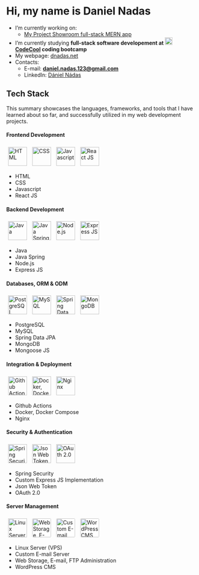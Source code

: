 # Hi, my name is Daniel Nadas

- I’m currently working on:
  - [My Project Showroom full-stack MERN app](https://github.com/DNadas98/project_showroom)
- I’m currently studying **full-stack software developement at [<img
    src="https://avatars.githubusercontent.com/u/43291578?s=200&v=4"
    alt="codecool"
    width="20"
    height="20"
  />CodeCool](https://codecool.com/en/) coding bootcamp**
- My webpage: [dnadas.net](https://dnadas.net)
- Contacts:
  - E-mail: **[daniel.nadas.123@gmail.com](mailto:daniel.nadas.123@gmail.com)**
  - LinkedIn: [Dániel Nádas](https://www.linkedin.com/in/daniel-nadas)

<div>
  <h2>Tech Stack</h2>
  <p>This summary showcases the languages, frameworks, and tools that I have learned about so far, and successfully utilized in my web development projects.</p>
  <h4>Frontend Development</h4>
<!--  <img src="https://dnadas.net/wp-content/uploads/2024/01/frontend.png" alt="Frontend Development" width="300" height="300"> -->
  <p align="left">
    <img src="https://dnadas.net/wp-content/uploads/2023/12/icons8-html-96.webp" alt="HTML" style="height:50px; margin:5px">
    <img src="https://dnadas.net/wp-content/uploads/2023/12/icons8-css-96.webp" alt="CSS" style="height:50px; margin:5px">
    <img src="https://dnadas.net/wp-content/uploads/2023/12/icons8-javascript-96.webp" alt="Javascript" style="height:50px; margin:5px">
    <img src="https://dnadas.net/wp-content/uploads/2023/12/icons8-react-js-100.webp" alt="React JS" style="height:50px; margin:5px">
  </p>
  <ul>
    <li>HTML</li>
    <li>CSS</li>
    <li>Javascript</li>
    <li>React JS</li>
  </ul>
  <h4>Backend Development</h4>
<!--   <img src="https://dnadas.net/wp-content/uploads/2024/01/backend.png" alt="Backend Development" width="300" height="300"> -->
  <p align="left">
    <img src="https://dnadas.net/wp-content/uploads/2023/12/icons8-java-96.webp" alt="Java" style="width:50px;height:50px; margin:5px">
    <img src="https://dnadas.net/wp-content/uploads/2023/12/icons8-spring-boot-96.webp" alt="Java Spring" style="width:50px;height:50px; margin:5px">
    <img src="https://dnadas.net/wp-content/uploads/2023/12/icons8-node-js-96.webp" alt="Node.js" style="width:50px;height:50px; margin:5px">
    <img src="https://dnadas.net/wp-content/uploads/2023/12/icons8-express-js-80.webp" alt="Express JS" style="width:50px;height:50px; margin:5px">
  </p>
  <ul>
    <li>Java</li>
    <li>Java Spring</li>
    <li>Node.js</li>
    <li>Express JS</li>
  </ul>
  <h4>Databases, ORM & ODM</h4>
<!--   <img src="https://dnadas.net/wp-content/uploads/2024/01/databases.png" alt="Databases, ORM & ODM" width="300" height="300"> -->
  <p align="left">
    <img src="https://dnadas.net/wp-content/uploads/2023/12/icons8-postgresql-96.webp" alt="PostgreSQL" style="width:50px;height:50px; margin:5px">
    <img src="https://dnadas.net/wp-content/uploads/2023/12/icons8-mysql-96-1.webp" alt="MySQL" style="width:50px;height:50px; margin:5px">
    <img src="https://dnadas.net/wp-content/uploads/2023/12/icons8-spring-boot-96.webp" alt="Spring Data JPA" style="width:50px;height:50px; margin:5px">
    <img src="https://dnadas.net/wp-content/uploads/2023/12/icons8-mongodb-a-cross-platform-document-oriented-database-program-96.webp" alt="MongoDB" style="width:50px;height:50px; margin:5px">
  </p>
  <ul>
    <li>PostgreSQL</li>
    <li>MySQL</li>
    <li>Spring Data JPA</li>
    <li>MongoDB</li>
    <li>Mongoose JS</li>
  </ul>
  <h4>Integration & Deployment</h4>
<!--   <img src="https://dnadas.net/wp-content/uploads/2024/01/devops.png" alt="Integration & Deployment" width="300" height="300"> -->
  <p align="left">
    <img src="https://dnadas.net/wp-content/uploads/2023/12/GitHub-Actions.webp" alt="Github Actions" style="width:50px;height:50px; margin:5px">
    <img src="https://dnadas.net/wp-content/uploads/2023/12/icons8-docker-96.webp" alt="Docker, Docker Compose" style="width:50px;height:50px; margin:5px">
    <img src="https://dnadas.net/wp-content/uploads/2023/12/icons8-nginx-96.webp" alt="Nginx" style="width:50px;height:50px; margin:5px">
  </p>
  <ul>
    <li>Github Actions</li>
    <li>Docker, Docker Compose</li>
    <li>Nginx</li>
  </ul>
  <h4>Security & Authentication</h4>
<!--  <img src="https://dnadas.net/wp-content/uploads/2024/01/security.png" alt="Security & Authentication" width="300" height="300"> -->
  <p align="left">
    <img src="https://dnadas.net/wp-content/uploads/2023/12/icons8-spring-boot-96.webp" alt="Spring Security" style="width:50px;height:50px; margin:5px">
    <img src="https://dnadas.net/wp-content/uploads/2023/12/icons8-jwt-96.png" alt="Json Web Token" style="width:50px;height:50px; margin:5px">
    <img src="https://dnadas.net/wp-content/uploads/2023/12/Oauth_logo.svg_.webp" alt="OAuth 2.0" style="width:50px;height:50px; margin:5px">
  </p>
  <ul>
    <li>Spring Security</li>
    <li>Custom Express JS Implementation</li>
    <li>Json Web Token</li>
    <li>OAuth 2.0</li>
  </ul>
  <h4>Server Management</h4>
<!--   <img src="https://dnadas.net/wp-content/uploads/2024/01/servers.png" alt="Server Management" width="300" height="300"> -->
  <p align="left">
    <img src="https://dnadas.net/wp-content/uploads/2023/12/icons8-linux-96.webp" alt="Linux Server (VPS)" style="width:50px;height:50px; margin:5px">
    <img src="https://dnadas.net/wp-content/uploads/2023/12/icons8-cloud-storage-100.png" alt="Web Storage, E-mail, FTP Administration" style="width:50px;height:50px; margin:5px; background-color:white; border-radius:3px">
    <img src="https://dnadas.net/wp-content/uploads/2023/12/icons8-email-open-100.png" alt="Custom E-mail Server" style="width:50px;height:50px; margin:5px; background-color:white; border-radius:3px">
    <img src="https://dnadas.net/wp-content/uploads/2023/12/icons8-wordpress-100.png" alt="WordPress CMS" style="width:50px;height:50px; margin:5px; background-color:white; border-radius:3px">
  </p>
  <ul>
    <li>Linux Server (VPS)</li>
    <li>Custom E-mail Server</li>
    <li>Web Storage, E-mail, FTP Administration</li>
    <li>WordPress CMS</li>
  </ul>
</div>
